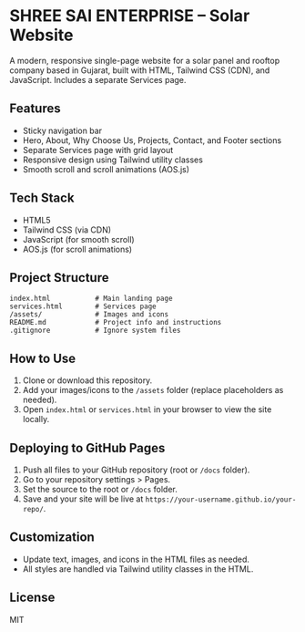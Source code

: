 # SHREE SAI ENTERPRISE – Solar Website

A modern, responsive single-page website for a solar panel and rooftop company based in Gujarat, built with HTML, Tailwind CSS (CDN), and JavaScript. Includes a separate Services page.

## Features
- Sticky navigation bar
- Hero, About, Why Choose Us, Projects, Contact, and Footer sections
- Separate Services page with grid layout
- Responsive design using Tailwind utility classes
- Smooth scroll and scroll animations (AOS.js)

## Tech Stack
- HTML5
- Tailwind CSS (via CDN)
- JavaScript (for smooth scroll)
- AOS.js (for scroll animations)

## Project Structure
```
index.html           # Main landing page
services.html        # Services page
/assets/             # Images and icons
README.md            # Project info and instructions
.gitignore           # Ignore system files
```

## How to Use
1. Clone or download this repository.
2. Add your images/icons to the `/assets` folder (replace placeholders as needed).
3. Open `index.html` or `services.html` in your browser to view the site locally.

## Deploying to GitHub Pages
1. Push all files to your GitHub repository (root or `/docs` folder).
2. Go to your repository settings > Pages.
3. Set the source to the root or `/docs` folder.
4. Save and your site will be live at `https://your-username.github.io/your-repo/`.

## Customization
- Update text, images, and icons in the HTML files as needed.
- All styles are handled via Tailwind utility classes in the HTML.

## License
MIT 